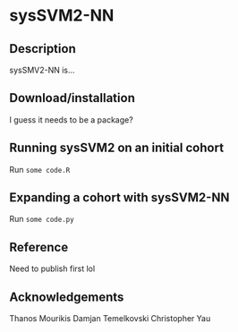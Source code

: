 # sysSVM2-NN

## Description
sysSMV2-NN is...


## Download/installation
I guess it needs to be a package?


## Running sysSVM2 on an initial cohort
Run ```some code.R```


## Expanding a cohort with sysSVM2-NN
Run ```some code.py```


## Reference
Need to publish first lol


## Acknowledgements
Thanos Mourikis
Damjan Temelkovski
Christopher Yau
